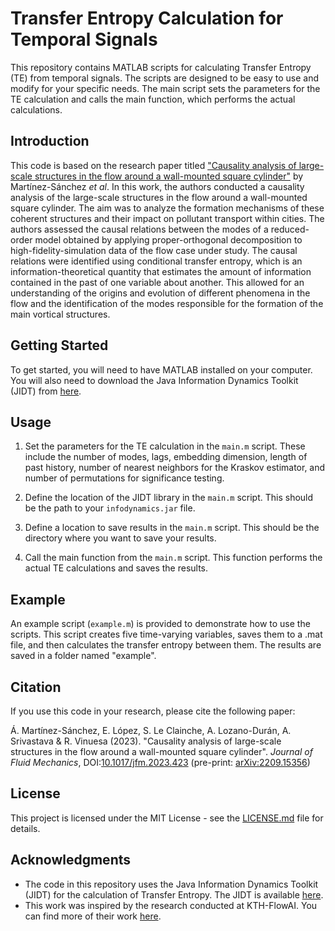 # Transfer Entropy Calculation for Temporal Signals

This repository contains MATLAB scripts for calculating Transfer Entropy (TE) from temporal signals. The scripts are designed to be easy to use and modify for your specific needs. The main script sets the parameters for the TE calculation and calls the main function, which performs the actual calculations.

## Introduction

This code is based on the research paper titled ["Causality analysis of large-scale structures in the flow around a wall-mounted square cylinder"](https://arxiv.org/abs/2209.15356) by Martínez-Sánchez *et al*. In this work, the authors conducted a causality analysis of the large-scale structures in the flow around a wall-mounted square cylinder. The aim was to analyze the formation mechanisms of these coherent structures and their impact on pollutant transport within cities. The authors assessed the causal relations between the modes of a reduced-order model obtained by applying proper-orthogonal decomposition to high-fidelity-simulation data of the flow case under study. The causal relations were identified using conditional transfer entropy, which is an information-theoretical quantity that estimates the amount of information contained in the past of one variable about another. This allowed for an understanding of the origins and evolution of different phenomena in the flow and the identification of the modes responsible for the formation of the main vortical structures.

## Getting Started

To get started, you will need to have MATLAB installed on your computer. You will also need to download the Java Information Dynamics Toolkit (JIDT) from [here](https://github.com/jlizier/jidt/).

## Usage

1. Set the parameters for the TE calculation in the `main.m` script. These include the number of modes, lags, embedding dimension, length of past history, number of nearest neighbors for the Kraskov estimator, and number of permutations for significance testing.

2. Define the location of the JIDT library in the `main.m` script. This should be the path to your `infodynamics.jar` file.

3. Define a location to save results in the `main.m` script. This should be the directory where you want to save your results.

4. Call the main function from the `main.m` script. This function performs the actual TE calculations and saves the results.

## Example

An example script (`example.m`) is provided to demonstrate how to use the scripts. This script creates five time-varying variables, saves them to a .mat file, and then calculates the transfer entropy between them. The results are saved in a folder named "example".

## Citation

If you use this code in your research, please cite the following paper:

Á. Martínez-Sánchez, E. López, S. Le Clainche, A. Lozano-Durán, A. Srivastava & R. Vinuesa (2023). "Causality analysis of large-scale structures in the flow around a wall-mounted square cylinder". *Journal of Fluid Mechanics*, DOI:[10.1017/jfm.2023.423](https://doi.org/10.1017/jfm.2023.423) (pre-print: [arXiv:2209.15356](https://arxiv.org/abs/2209.15356))

## License

This project is licensed under the MIT License - see the [LICENSE.md](LICENSE.md) file for details.

## Acknowledgments

* The code in this repository uses the Java Information Dynamics Toolkit (JIDT) for the calculation of Transfer Entropy. The JIDT is available [here](https://github.com/jlizier/jidt/).
* This work was inspired by the research conducted at KTH-FlowAI. You can find more of their work [here](https://github.com/KTH-FlowAI).
